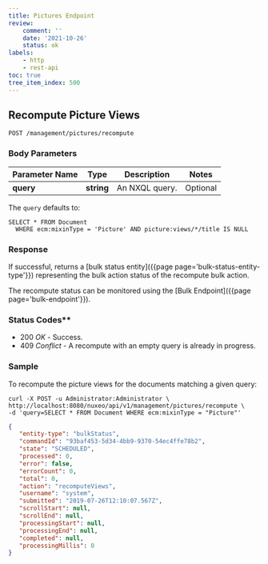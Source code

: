 ```yaml
---
title: Pictures Endpoint
review:
    comment: ''
    date: '2021-10-26'
    status: ok
labels:
    - http
    - rest-api
toc: true
tree_item_index: 500
---
```


## Recompute Picture Views

```
POST /management/pictures/recompute
```

### Body Parameters

| Parameter Name        | Type       | Description    | Notes    |
| --------------------- | ---------- | -------------- | -------- |
| **query**             | **string** | An NXQL query. | Optional |

The `query` defaults to:

```
SELECT * FROM Document
  WHERE ecm:mixinType = 'Picture' AND picture:views/*/title IS NULL
```

### Response

If successful, returns a [bulk status entity]({{page page='bulk-status-entity-type'}}) representing the bulk action status of the recompute bulk action.

The recompute status can be monitored using the [Bulk Endpoint]({{page page='bulk-endpoint'}}).

### Status Codes**

- 200 *OK* - Success.
- 409 *Conflict* - A recompute with an empty query is already in progress.

### Sample

To recompute the picture views for the documents matching a given query:

```curl
curl -X POST -u Administrator:Administrator \
http://localhost:8080/nuxeo/api/v1/management/pictures/recompute \
-d 'query=SELECT * FROM Document WHERE ecm:mixinType = "Picture"'
```

```json
{
   "entity-type": "bulkStatus",
   "commandId": "93baf453-5d34-4bb9-9370-54ec4ffe78b2",
   "state": "SCHEDULED",
   "processed": 0,
   "error": false,
   "errorCount": 0,
   "total": 0,
   "action": "recomputeViews",
   "username": "system",
   "submitted": "2019-07-26T12:10:07.567Z",
   "scrollStart": null,
   "scrollEnd": null,
   "processingStart": null,
   "processingEnd": null,
   "completed": null,
   "processingMillis": 0
}
```
